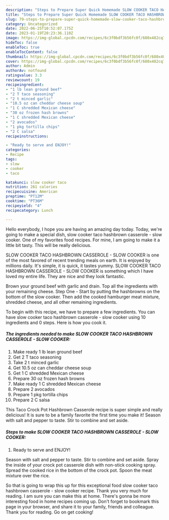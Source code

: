 ```yaml
---
description: "Steps to Prepare Super Quick Homemade SLOW COOKER TACO HASHBROWN CASSEROLE - SLOW COOKER"
title: "Steps to Prepare Super Quick Homemade SLOW COOKER TACO HASHBROWN CASSEROLE - SLOW COOKER"
slug: 79-steps-to-prepare-super-quick-homemade-slow-cooker-taco-hashbrown-casserole-slow-cooker
category: Uncategorized
date: 2022-06-25T10:52:07.175Z
date: 2023-01-19T20:23:36.110Z
image: https://img-global.cpcdn.com/recipes/6c3f0bdf3b56fc0f/680x482cq70/slow-cooker-taco-hashbrown-casserole-slow-cooker-recipe-main-photo.jpg
hideToc: false
enableToc: true
enableTocContent: false
thumbnail: https://img-global.cpcdn.com/recipes/6c3f0bdf3b56fc0f/680x482cq70/slow-cooker-taco-hashbrown-casserole-slow-cooker-recipe-main-photo.jpg
cover: https://img-global.cpcdn.com/recipes/6c3f0bdf3b56fc0f/680x482cq70/slow-cooker-taco-hashbrown-casserole-slow-cooker-recipe-main-photo.jpg
author: Admin
authorAv: notfound
ratingvalue: 3.3
reviewcount: 19
recipeingredient:
- "1 lb lean ground beef"
- "2 T taco seasoning"
- "2 t minced garlic"
- "10.5 oz can cheddar cheese soup"
- "1 C shredded Mexican cheese"
- "30 oz frozen hash browns"
- "1 C shredded Mexican cheese"
- "2 avocados"
- "1 pkg tortilla chips"
- "2 C salsa"
recipeinstructions:

- "Ready to serve and ENJOY!"
categories:
- Recipe
tags:
- slow
- cooker
- taco

katakunci: slow cooker taco 
nutrition: 261 calories
recipecuisine: American
preptime: "PT12M"
cooktime: "PT36M"
recipeyield: "4"
recipecategory: Lunch

---
```



Hello everybody, I hope you are having an amazing day today. Today, we're going to make a special dish, slow cooker taco hashbrown casserole - slow cooker. One of my favorites food recipes. For mine, I am going to make it a little bit tasty. This will be really delicious.

SLOW COOKER TACO HASHBROWN CASSEROLE - SLOW COOKER is one of the most favored of recent trending meals on earth. It is enjoyed by millions daily. It's simple, it is quick, it tastes yummy. SLOW COOKER TACO HASHBROWN CASSEROLE - SLOW COOKER is something which I have loved my entire life. They are nice and they look fantastic.

Brown your ground beef with garlic and drain. Top all the ingredients with your remaining cheese. Step One - Start by putting the hashbrowns on the bottom of the slow cooker. Then add the cooked hamburger meat mixture, shredded cheese, and all other remaining ingredients.


To begin with this recipe, we have to prepare a few ingredients. You can have slow cooker taco hashbrown casserole - slow cooker using 10 ingredients and 0 steps. Here is how you cook it.

<!--inarticleads1-->

##### The ingredients needed to make SLOW COOKER TACO HASHBROWN CASSEROLE - SLOW COOKER:

1. Make ready 1 lb lean ground beef
1. Get 2 T taco seasoning
1. Take 2 t minced garlic
1. Get 10.5 oz can cheddar cheese soup
1. Get 1 C shredded Mexican cheese
1. Prepare 30 oz frozen hash browns
1. Make ready 1 C shredded Mexican cheese
1. Prepare 2 avocados
1. Prepare 1 pkg tortilla chips
1. Prepare 2 C salsa


This Taco Crock Pot Hashbrown Casserole recipe is super simple and really delicious! It is sure to be a family favorite the first time you make it! Season with salt and pepper to taste. Stir to combine and set aside. 

<!--inarticleads2-->

##### Steps to make SLOW COOKER TACO HASHBROWN CASSEROLE - SLOW COOKER:


1. Ready to serve and ENJOY!

Season with salt and pepper to taste. Stir to combine and set aside. Spray the inside of your crock pot casserole dish with non-stick cooking spray. Spread the cooked rice in the bottom of the crock pot. Spoon the meat mixture over the rice. 

So that is going to wrap this up for this exceptional food slow cooker taco hashbrown casserole - slow cooker recipe. Thank you very much for reading. I am sure you can make this at home. There's gonna be more interesting food in home recipes coming up. Don't forget to bookmark this page in your browser, and share it to your family, friends and colleague. Thank you for reading. Go on get cooking!
